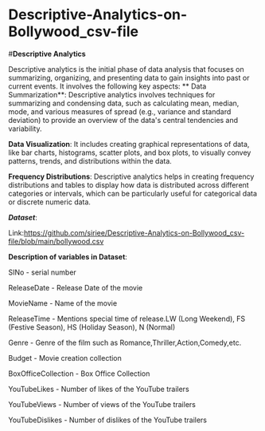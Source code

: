 # Descriptive-Analytics-on-Bollywood_csv-file
#**Descriptive Analytics**


Descriptive analytics is the initial phase of data analysis that focuses on summarizing, organizing, and presenting data to gain insights into past or current events. It involves the following key aspects:
**
Data Summarization**: Descriptive analytics involves techniques for summarizing and condensing data, such as calculating mean, median, mode, and various measures of spread (e.g., variance and standard deviation) to provide an overview of the data's central tendencies and variability.

**Data Visualization**: It includes creating graphical representations of data, like bar charts, histograms, scatter plots, and box plots, to visually convey patterns, trends, and distributions within the data.

**Frequency Distributions**: Descriptive analytics helps in creating frequency distributions and tables to display how data is distributed across different categories or intervals, which can be particularly useful for categorical data or discrete numeric data.



_**Dataset**_:


Link:https://github.com/siriee/Descriptive-Analytics-on-Bollywood_csv-file/blob/main/bollywood.csv


**Description of variables in Dataset**:

SINo - serial number

ReleaseDate - Release Date of the movie

MovieName - Name of the movie

ReleaseTime - Mentions special time of release.LW (Long Weekend), FS (Festive Season), HS (Holiday Season), N (Normal)

Genre - Genre of the film such as Romance,Thriller,Action,Comedy,etc.

Budget - Movie creation collection

BoxOfficeCollection - Box Office Collection

YouTubeLikes - Number of likes of the YouTube trailers

YouTubeViews - Number of views of the YouTube trailers

YouTubeDislikes - Number of dislikes of the YouTube trailers
